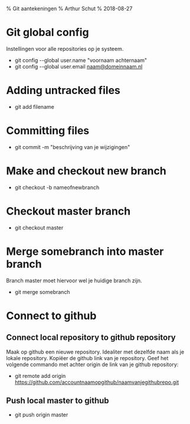 % Git aantekeningen
% Arthur Schut
% 2018-08-27

# Git global config
Instellingen voor alle repositories op je systeem.

- git config --global user.name "voornaam achternaam"
- git config --global user.email naam@domeinnaam.nl

# Adding untracked files
- git add filename

# Committing files
- git commit -m "beschrijving van je wijzigingen"

# Make and checkout new branch
- git checkout -b nameofnewbranch

# Checkout master branch
- git checkout master

# Merge somebranch into master branch
Branch master moet hiervoor wel je huidige branch zijn.
- git merge somebranch

# Connect to github
## Connect local repository to github repository
Maak op github een nieuwe repository. Idealiter met dezelfde naam als je lokale
repository. Kopiëer de github link van je repository. Geef het volgende
commando met achter origin de link van je github repository:

- git remote add origin https://github.com/accountnaamopgithub/naamvanjegithubrepo.git

## Push local master to github
- git push origin master
